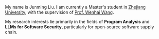My name is Junming Liu. I am currently a Master's student in [Zhejiang University][Zhejiang University], with the supervision of [Prof. Wenhai Wang][Prof. Wenhai Wang]. 

My research interests lie primarily in the fields of **Program Analysis** and **LLMs for Software Security**, particularly for open-source software supply chain. 

[Zhejiang University]: https://www.zju.edu.cn/
[Prof. Wenhai Wang]: https://person.zju.edu.cn/wangweihai
